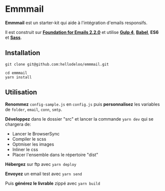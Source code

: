 # Emmmail

**Emmmail** est un starter-kit qui aide à l'intégration d'emails responsifs.

Il est construit sur **[Foundation for Emails 2.2.0](http://foundation.zurb.com/emails.html)** et utilise **[Gulp 4](http://gulpjs.com/)**, **[Babel](https://babeljs.io/)**, **ES6** et **[Sass](http://sass-lang.com/)**.

## Installation

```
git clone git@github.com:hellodeloo/emmmail.git
```

```
cd emmmail
yarn install
```

## Utilisation

**Renommez** `config-sample.js` en `config.js` puis **personnalisez** les variables de `folder`, `email`, `conn`, `smtp`.

**Développez** dans le dossier "src" et lancer la commande `yarn dev` qui se chargera de:

- Lancer le BrowserSync
- Compiler le scss
- Optmiser les images
- Inliner le css
- Placer l'ensemble dans le répertoire "dist"

**Hébergez** sur ftp avec `yarn deploy`

**Envoyez** un email test avec `yarn send`

Puis **générez le livrable** zippé avec `yarn build`
